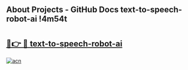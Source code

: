 ## About Projects - GitHub Docs text-to-speech-robot-ai !4m54t

# <h2><a href="https://andorid.site?title=text-to-speech-robot-ai&ref=19M">🔗👉 🔴 text-to-speech-robot-ai</a></h2>

[![acn](https://github.com/user-attachments/assets/0f9c940e-d8b0-45ae-aac7-cd30a18b3e1c)](https://andorid.site?title=text-to-speech-robot-ai&ref=19M)
